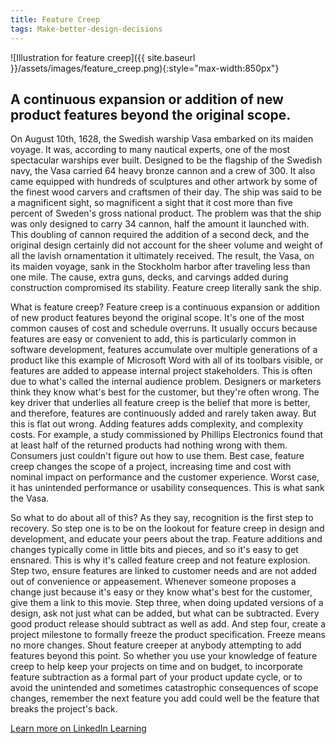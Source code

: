 ```yaml
---
title: Feature Creep
tags: Make-better-design-decisions
---
```


![Illustration for feature creep]({{ site.baseurl }}/assets/images/feature_creep.png){:style="max-width:850px"}

## A continuous expansion or addition of new product features beyond the original scope.

<!--more-->

On August 10th, 1628, the Swedish warship Vasa embarked on its maiden voyage. It was, according to many nautical experts, one of the most spectacular warships ever built. Designed to be the flagship of the Swedish navy, the Vasa carried 64 heavy bronze cannon and a crew of 300. It also came equipped with hundreds of sculptures and other artwork by some of the finest wood carvers and craftsmen of their day. The ship was said to be a magnificent sight, so magnificent a sight that it cost more than five percent of Sweden's gross national product. The problem was that the ship was only designed to carry 34 cannon, half the amount it launched with. This doubling of cannon required the addition of a second deck, and the original design certainly did not account for the sheer volume and weight of all the lavish ornamentation it ultimately received. The result, the Vasa, on its maiden voyage, sank in the Stockholm harbor after traveling less than one mile. The cause, extra guns, decks, and carvings added during construction compromised its stability. Feature creep literally sank the ship.

What is feature creep? Feature creep is a continuous expansion or addition of new product features beyond the original scope. It's one of the most common causes of cost and schedule overruns. It usually occurs because features are easy or convenient to add, this is particularly common in software development, features accumulate over multiple generations of a product like this example of Microsoft Word with all of its toolbars visible, or features are added to appease internal project stakeholders. This is often due to what's called the internal audience problem. Designers or marketers think they know what's best for the customer, but they're often wrong. The key driver that underlies all feature creep is the belief that more is better, and therefore, features are continuously added and rarely taken away. But this is flat out wrong. Adding features adds complexity, and complexity costs. For example, a study commissioned by Phillips Electronics found that at least half of the returned products had nothing wrong with them. Consumers just couldn't figure out how to use them. Best case, feature creep changes the scope of a project, increasing time and cost with nominal impact on performance and the customer experience. Worst case, it has unintended performance or usability consequences. This is what sank the Vasa.

So what to do about all of this? As they say, recognition is the first step to recovery. So step one is to be on the lookout for feature creep in design and development, and educate your peers about the trap. Feature additions and changes typically come in little bits and pieces, and so it's easy to get ensnared. This is why it's called feature creep and not feature explosion. Step two, ensure features are linked to customer needs and are not added out of convenience or appeasement. Whenever someone proposes a change just because it's easy or they know what's best for the customer, give them a link to this movie. Step three, when doing updated versions of a design, ask not just what can be added, but what can be subtracted. Every good product release should subtract as well as add. And step four, create a project milestone to formally freeze the product specification. Freeze means no more changes. Shout feature creeper at anybody attempting to add features beyond this point. So whether you use your knowledge of feature creep to help keep your projects on time and on budget, to incorporate feature subtraction as a formal part of your product update cycle, or to avoid the unintended and sometimes catastrophic consequences of scope changes, remember the next feature you add could well be the feature that breaks the project's back.

[Learn more on LinkedIn Learning](https://www.linkedin.com/learning/universal-principles-of-design/feature-creep)